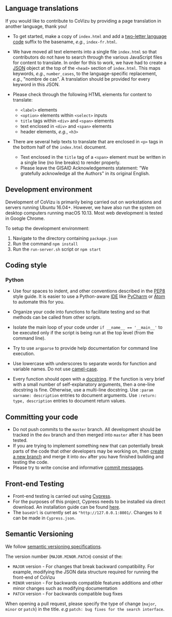 
## Language translations

If you would like to contribute to CoVizu by providing a page translation in another language, thank you! 

* To get started, make a copy of `index.html` and add a [two-letter language code](https://en.wikipedia.org/wiki/ISO_639-1) suffix to the basename, *e.g.*, `index-fr.html`.

* We have moved all text elements into a single file `index.html` so that contributors do not have to search through the various JavaScript files for content to translate.
In order for this to work, we have had to create a [JSON](https://en.wikipedia.org/wiki/JSON) object at the top of the `<head>` section of `index.html`.
This maps keywords, *e.g.*, `number_cases`, to the language-specific replacement, *e.g.*, "nombre de cas".
A translation should be provided for every keyword in this JSON.

* Please check through the following HTML elements for content to translate:
  * `<label>` elements
  * `<option>` elements within `<select>` inputs
  * `title` tags within `<div>` and `<span>` elements
  * text enclosed in `<div>` and `<span>` elements
  * header elements, *e.g.*, `<h3>`

* There are several help texts to translate that are enclosed in `<p>` tags in the bottom half of the `index.html` document.
  * Text enclosed in the `title` tag of a `<span>` element must be written in a single line (no line breaks) to render properly.
  * Please leave the GISAID Acknowledgements statement: "We gratefully acknowledge all the Authors" in its original English.


## Development environment

Development of CoVizu is primarily being carried out on workstations and servers running Ubuntu 16.04+.
However, we have also run the system on desktop computers running macOS 10.13.
Most web development is tested in Google Chrome.

To setup the development environment:
1. Navigate to the directory containing `package.json`
2. Run the command `npm install`
3. Run the `run-server.sh` script or `npm start`


## Coding style

### Python

* Use four spaces to indent, and other conventions described in the [PEP8](https://www.python.org/dev/peps/pep-0008/) style guide.  It is easier to use a Python-aware [IDE](https://en.wikipedia.org/wiki/Integrated_development_environment) like [PyCharm](https://www.jetbrains.com/pycharm/) or [Atom](https://atom.io/) to automate this for you. 

* Organize your code into functions to facilitate testing and so that methods can be called from other scripts.

* Isolate the main loop of your code under `if __name__ == '__main__'` to be executed only if the script is being run at the top level (from the command line). 

* Try to use `argparse` to provide help documentation for command line execution.

* Use lowercase with underscores to separate words for function and variable names.  Do not use [camel-case](https://en.wikipedia.org/wiki/Camel_case).

* Every function should open with a [docstring](https://www.python.org/dev/peps/pep-0257).  If the function is very brief with a small number of self-explanatory arguments, then a one-line docstring is fine.  Otherwise, use a multi-line docstring.  Use `:param varname: description` entries to document arguments. Use `:return: type, description` entries to document return values.   


## Committing your code

* Do not push commits to the `master` branch.  All development should be tracked in the `dev` branch and then merged into `master` after it has been tested.  
* If you are trying to implement something new that can potentially break parts of the code that other developers may be working on, then [create a new branch](https://git-scm.com/book/en/v2/Git-Branching-Basic-Branching-and-Merging) and merge it into `dev` after you have finished building and testing the code. 
* Please try to write concise and informative [commit messages](https://xkcd.com/1296/).


## Front-end Testing 

* Front-end testing is carried out using [Cypress](https://www.cypress.io/). 
* For the purposes of this project, Cypress needs to be installed via direct download. An installation guide can be found [here](https://docs.cypress.io/guides/getting-started/installing-cypress#Direct-download). 
* The `baseUrl` is currently set as `"http://127.0.0.1:8001/`. Changes to it can be made in `Cypress.json`.

## Semantic Versioning

We follow [semantic versioning specifications](https://semver.org/). 

The version number (`MAJOR.MINOR.PATCH`) consist of the:
* `MAJOR` version - For changes that break backward compatibility. For example, modifying the JSON data structure required for running the front-end of CoVizu
* `MINOR` version - For backwards compatible features additions and other minor changes such as modifying documentation
* `PATCH` version - For backwards compatible bug fixes 

When opening a pull request, please specify the type of change (`major`, `minor` or `patch`) in the title. _e.g_ `patch: bug fixes for the search interface`.